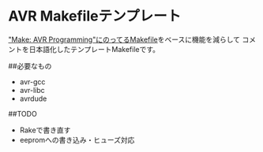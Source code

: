 # AVR Makefileテンプレート

["Make: AVR Programming"にのってるMakefile](https://github.com/hexagon5un/AVR-Programming)をベースに機能を減らして
コメントを日本語化したテンプレートMakefileです。

##必要なもの
- avr-gcc
- avr-libc
- avrdude

##TODO
- Rakeで書き直す
- eepromへの書き込み・ヒューズ対応


